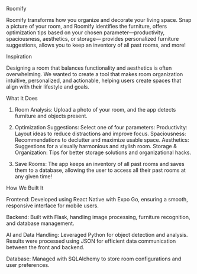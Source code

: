 Roomify

Roomify transforms how you organize and decorate your living space. Snap a picture of your room, and Roomify identifies the furniture, offers optimization tips based on your chosen parameter—productivity, spaciousness, aesthetics, or storage— provides personalized furniture suggestions, allows you to keep an inventory of all past rooms, and more!

Inspiration

Designing a room that balances functionality and aesthetics is often overwhelming. We wanted to create a tool that makes room organization intuitive, personalized, and actionable, helping   users create spaces that align with their lifestyle and goals.

What It Does

1. Room Analysis: Upload a photo of your room, and the app detects furniture and objects present.

2. Optimization Suggestions: Select one of four parameters:
      Productivity: Layout ideas to reduce distractions and improve focus.
      Spaciousness: Recommendations to declutter and maximize usable space.
      Aesthetics: Suggestions for a visually harmonious and stylish room.
      Storage & Organization: Tips for better storage solutions and organizational hacks.

3. Save Rooms: The app keeps an inventory of all past rooms and saves them to a database, allowing the user to access all their past rooms at any given time!

How We Built It
  
  Frontend: Developed using React Native with Expo Go, ensuring a smooth, responsive interface for mobile users.
  
  Backend: Built with Flask, handling image processing, furniture recognition, and database management.
  
  AI and Data Handling: Leveraged Python for object detection and analysis. Results were processed using JSON for efficient data communication between the front and backend.
  
  Database: Managed with SQLAlchemy to store room configurations and user preferences.
